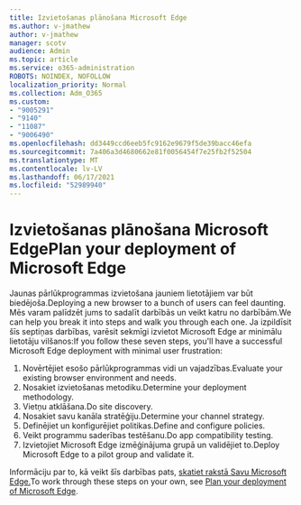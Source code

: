 ```yaml
---
title: Izvietošanas plānošana Microsoft Edge
ms.author: v-jmathew
author: v-jmathew
manager: scotv
audience: Admin
ms.topic: article
ms.service: o365-administration
ROBOTS: NOINDEX, NOFOLLOW
localization_priority: Normal
ms.collection: Adm_O365
ms.custom:
- "9005291"
- "9140"
- "11087"
- "9006490"
ms.openlocfilehash: dd3449ccd6eeb5fc9162e9679f5de39bacc46efa
ms.sourcegitcommit: 7a406a3d4680662e81f0056454f7e25fb2f52504
ms.translationtype: MT
ms.contentlocale: lv-LV
ms.lasthandoff: 06/17/2021
ms.locfileid: "52989940"
---
```

# <a name="plan-your-deployment-of-microsoft-edge"></a><span data-ttu-id="a17db-102">Izvietošanas plānošana Microsoft Edge</span><span class="sxs-lookup"><span data-stu-id="a17db-102">Plan your deployment of Microsoft Edge</span></span>

<span data-ttu-id="a17db-103">Jaunas pārlūkprogrammas izvietošana jauniem lietotājiem var būt biedējoša.</span><span class="sxs-lookup"><span data-stu-id="a17db-103">Deploying a new browser to a bunch of users can feel daunting.</span></span> <span data-ttu-id="a17db-104">Mēs varam palīdzēt jums to sadalīt darbībās un veikt katru no darbībām.</span><span class="sxs-lookup"><span data-stu-id="a17db-104">We can help you break it into steps and walk you through each one.</span></span> <span data-ttu-id="a17db-105">Ja izpildīsit šīs septiņas darbības, varēsit sekmīgi izvietot Microsoft Edge ar minimālu lietotāju vilšanos:</span><span class="sxs-lookup"><span data-stu-id="a17db-105">If you follow these seven steps, you'll have a successful Microsoft Edge deployment with minimal user frustration:</span></span>

1. <span data-ttu-id="a17db-106">Novērtējiet esošo pārlūkprogrammas vidi un vajadzības.</span><span class="sxs-lookup"><span data-stu-id="a17db-106">Evaluate your existing browser environment and needs.</span></span>
2. <span data-ttu-id="a17db-107">Nosakiet izvietošanas metodiku.</span><span class="sxs-lookup"><span data-stu-id="a17db-107">Determine your deployment methodology.</span></span>
3. <span data-ttu-id="a17db-108">Vietņu atklāšana.</span><span class="sxs-lookup"><span data-stu-id="a17db-108">Do site discovery.</span></span>
4. <span data-ttu-id="a17db-109">Nosakiet savu kanāla stratēģiju.</span><span class="sxs-lookup"><span data-stu-id="a17db-109">Determine your channel strategy.</span></span>
5. <span data-ttu-id="a17db-110">Definējiet un konfigurējiet politikas.</span><span class="sxs-lookup"><span data-stu-id="a17db-110">Define and configure policies.</span></span>
6. <span data-ttu-id="a17db-111">Veikt programmu saderības testēšanu.</span><span class="sxs-lookup"><span data-stu-id="a17db-111">Do app compatibility testing.</span></span>
7. <span data-ttu-id="a17db-112">Izvietojiet Microsoft Edge izmēģinājuma grupā un validējiet to.</span><span class="sxs-lookup"><span data-stu-id="a17db-112">Deploy Microsoft Edge to a pilot group and validate it.</span></span>

<span data-ttu-id="a17db-113">Informāciju par to, kā veikt šīs darbības pats, [skatiet rakstā Savu Microsoft Edge.](https://go.microsoft.com/fwlink/?linkid=2129990)</span><span class="sxs-lookup"><span data-stu-id="a17db-113">To work through these steps on your own, see [Plan your deployment of Microsoft Edge](https://go.microsoft.com/fwlink/?linkid=2129990).</span></span>
